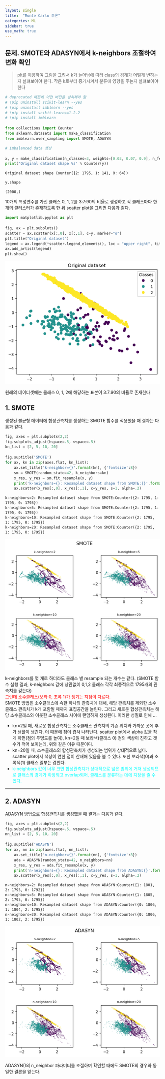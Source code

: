 ```yaml
---
layout: single
title:  "Monte Carlo 추론"
categories: ML
sidebar: true
use_math: true
---
```


## 문제. SMOTE와 ADASYN에서 k-neighbors 조절하여 변화 확인
> plt를 이용하여 그림을 그려서 k가 늘어남에 따라 class의 경계가 어떻게 변하는지 살펴보아야 한다. 작은 k로부터 증가시켜서 분류에 영향을 주는지 살펴보아야 한다


```python
# deprecated 때문에 이전 버전을 설치해야 함 
# !pip uninstall scikit-learn --yes
# !pip uninstall imblearn --yes
# !pip install scikit-learn==1.2.2
# !pip install imblearn

from collections import Counter
from sklearn.datasets import make_classification
from imblearn.over_sampling import SMOTE, ADASYN
```



```python
# imbalanced data 생성 

x, y = make_classification(n_classes=3, weights=[0.03, 0.07, 0.9], n_features=10, n_clusters_per_class=1, n_samples=2000, random_state=10)
print('Original dataset shape %s' % Counter(y))
```

    Original dataset shape Counter({2: 1795, 1: 141, 0: 64})



```python
y.shape
```




    (2000,)



10개의 특성변수를 가진 클래스 0, 1, 2를 3:7:90의 비율로 생성하고 각 클래스마다 한 개의 클러스터가 존재하도록 한 뒤 scatter plot을 그리면 다음과 같다. 


```python
import matplotlib.pyplot as plt

fig, ax = plt.subplots()
scatter = ax.scatter(x[:,0], x[:,1], c=y, marker="o")
plt.title("Original dataset")
legend = ax.legend(*scatter.legend_elements(), loc = "upper right", title = "Classes")
ax.add_artist(legend)
plt.show()

```


    
![png](/images/m1/a2_1/output_5_0.png)
    


원래의 데이터셋에는 클래스 0, 1, 2에 해당하는 표본이 3\:7\:90의 비율로 존재한다

## 1. SMOTE
생성된 불균형 데이터에 합성관측치를 생성하는 SMOTE 함수를 적용했을 때 결과는 다음과 같다. 


```python
fig, axes = plt.subplots(2,2)
fig.subplots_adjust(hspace=.5, wspace=.5)
kn_list = [2, 5, 10, 20]

fig.suptitle('SMOTE')
for ax, kn in zip(axes.flat, kn_list):
    ax.set_title('k-neighbor={}'.format(kn), {'fontsize':8})
    sm = SMOTE(random_state=42, k_neighbors=kn)
    x_res, y_res = sm.fit_resample(x, y)
    print('k-neighbors={}: Resampled dataset shape from SMOTE:{}'.format(kn, Counter(y_res)))
    ax.scatter(x_res[:,0], x_res[:,1], c=y_res, s=1, alpha=.2)
```

    k-neighbors=2: Resampled dataset shape from SMOTE:Counter({2: 1795, 1: 1795, 0: 1795})
    k-neighbors=5: Resampled dataset shape from SMOTE:Counter({2: 1795, 1: 1795, 0: 1795})
    k-neighbors=10: Resampled dataset shape from SMOTE:Counter({2: 1795, 1: 1795, 0: 1795})
    k-neighbors=20: Resampled dataset shape from SMOTE:Counter({2: 1795, 1: 1795, 0: 1795})



    
![png](/images/m1/a2_1/output_8_1.png)
    


k-neighbors를 몇 개로 하더라도 클래스 별 resample 되는 개수는 같다. (SMOTE 함수 실행 결과, k-neighbors 값에 상관없이 0,1,2 클래스 각각 최종적으로 1795개의 관측치를 갖는다)<br> 
<span style='color:red'>그런데 소수클래스(보라 0, 초록 1)가 생기는 지점이 다르다.</span><br>
SMOTE 방법은 소수클래스에 속한 하나의 관측치에 대해, 해당 관측치를 제외한 소수클래스 관측치가 k개 포함될 때까지 표집공간을 늘린다. 그리고 새로운 합성관측치는 해당 소수클래스와 이웃한 소수클래스 사이에 랜덤하게 생성된다. 이러한 성질로 인해 ... 
- kn=2일 때, 새로운 합성관측치는 소수클래스 관측치의 기존 위치와 가까운 곳에 추가 샘플이 생긴다. 이 때문에 점이 겹쳐 나타난다. scatter plot에서 alpha 값을 작게 하면(점의 투명도를 높여), kn=2일 때 보라색(클래스 0) 점의 색상이 진하고 갯수가 적어 보이는데, 위와 같은 이유 때문이다. 
- kn=20일 때, 소수클래스의 합성관측치가 생성되는 범위가 상대적으로 넓다. scatter plot에서 색상이 연한 점이 산재해 있음을 볼 수 있다. 또한 보라색(0)과 초록색(1) 클래스 일부는 겹친다.
- <span style='color:aqua'>k-neighbors 값이 너무 크면 합성관측치가 상대적으로 넓은 범위에 거쳐 생성되므로 클래스의 경계가 확장되고 overlap되어, 클래스를 분류하는 데에 지장을 줄 수 있다. </span>
---

## 2. ADASYN
ADASYN 방법으로 합성관측치를 생성했을 때 결과는 다음과 같다.


```python
fig, axes = plt.subplots(2,2)
fig.subplots_adjust(hspace=.5, wspace=.5)
nn_list = [2, 5, 10, 20]

fig.suptitle('ADASYN')
for ax, nn in zip(axes.flat, nn_list):
    ax.set_title('n-neighbor={}'.format(nn), {'fontsize':8})
    ada = ADASYN(random_state=42, n_neighbors=nn)
    x_res, y_res = ada.fit_resample(x, y)
    print('n-neighbors={}: Resampled dataset shape from ADASYN:{}'.format(nn, Counter(y_res)))
    ax.scatter(x_res[:,0], x_res[:,1], c=y_res, s=1, alpha=.2)
```

    n-neighbors=2: Resampled dataset shape from ADASYN:Counter({1: 1801, 2: 1795, 0: 1792})
    n-neighbors=5: Resampled dataset shape from ADASYN:Counter({1: 1805, 2: 1795, 0: 1795})
    n-neighbors=10: Resampled dataset shape from ADASYN:Counter({0: 1806, 1: 1804, 2: 1795})
    n-neighbors=20: Resampled dataset shape from ADASYN:Counter({0: 1806, 1: 1802, 2: 1795})



    
![png](/images/m1/a2_1/output_11_1.png)
    


ADASYN()의 n\_neighbor 파라미터를 조절하며 확인할 때에도 SMOTE의 경우와 동일한 결론을 얻는다.


```python

```
